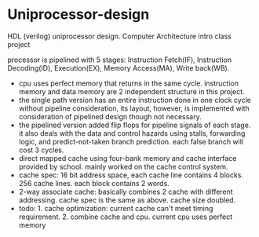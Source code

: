 # Uniprocessor-design
HDL (verilog) uniprocessor design. Computer Architecture intro class project

processor is pipelined with 5 stages: Instruction Fetch(IF), Instruction Decoding(ID), Execution(EX), Memory Access(MA), Write back(WB).

- cpu uses perfect memory that returns in the same cycle. instruction memory and data memory are 2 independent structure in this project.
- the single path version has an entire instruction done in one clock cycle without pipeline consideration, its layout, however, is implemented with consideration of pipelined design though not necessary. 
- the pipelined version added flip flops for pipeline signals of each stage. it also deals with the data and control hazards using stalls, forwarding logic, and predict-not-taken branch prediction. each false branch will cost 3 cycles.
- direct mapped cache using four-bank memory and cache interface provided by school. mainly worked on the cache control system.
- cache spec: 16 bit address space, each cache line contains 4 blocks. 256 cache lines. each block contains 2 words.
- 2-way associate cache: basically combines 2 cache with different addressing. cache spec is the same as above. cache size doubled.
- todo: 1. cache optimization: current cache can't meet timing requirement.
        2. combine cache and cpu. current cpu uses perfect memory
